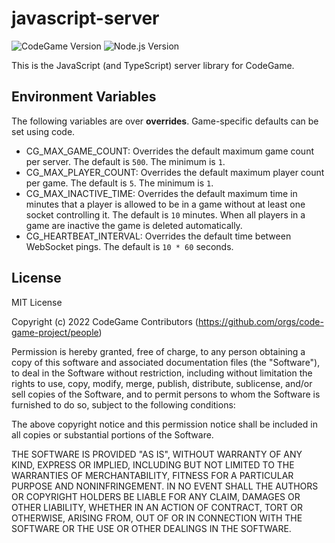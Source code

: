# javascript-server

![CodeGame Version](https://img.shields.io/badge/CodeGame-v0.8-orange)
![Node.js Version](https://img.shields.io/badge/node-%3E%3D%20v14.0-brightgreen)

This is the JavaScript (and TypeScript) server library for CodeGame.

## Environment Variables

The following variables are over **overrides**. Game-specific defaults can be set using code.

- CG_MAX_GAME_COUNT: Overrides the default maximum game count per server. The default is `500`. The minimum is `1`.
- CG_MAX_PLAYER_COUNT: Overrides the default maximum player count per game. The default is `5`. The minimum is `1`.
- CG_MAX_INACTIVE_TIME: Overrides the default maximum time in minutes that a player is allowed to be in a game without at least one socket controlling it. The default is `10` minutes. When all players in a game are inactive the game is deleted automatically.
- CG_HEARTBEAT_INTERVAL: Overrides the default time between WebSocket pings. The default is `10 * 60` seconds.

## License

MIT License

Copyright (c) 2022 CodeGame Contributors (https://github.com/orgs/code-game-project/people)

Permission is hereby granted, free of charge, to any person obtaining a copy
of this software and associated documentation files (the "Software"), to deal
in the Software without restriction, including without limitation the rights
to use, copy, modify, merge, publish, distribute, sublicense, and/or sell
copies of the Software, and to permit persons to whom the Software is
furnished to do so, subject to the following conditions:

The above copyright notice and this permission notice shall be included in all
copies or substantial portions of the Software.

THE SOFTWARE IS PROVIDED "AS IS", WITHOUT WARRANTY OF ANY KIND, EXPRESS OR
IMPLIED, INCLUDING BUT NOT LIMITED TO THE WARRANTIES OF MERCHANTABILITY,
FITNESS FOR A PARTICULAR PURPOSE AND NONINFRINGEMENT. IN NO EVENT SHALL THE
AUTHORS OR COPYRIGHT HOLDERS BE LIABLE FOR ANY CLAIM, DAMAGES OR OTHER
LIABILITY, WHETHER IN AN ACTION OF CONTRACT, TORT OR OTHERWISE, ARISING FROM,
OUT OF OR IN CONNECTION WITH THE SOFTWARE OR THE USE OR OTHER DEALINGS IN THE
SOFTWARE.
